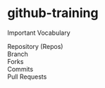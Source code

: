 # github-training

Important Vocabulary

Repository (Repos)<br>
Branch<br>
Forks<br>
Commits<br>
Pull Requests<br>
